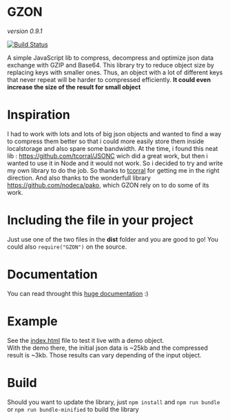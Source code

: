 # GZON
_version 0.9.1_
  
[![Build Status](https://travis-ci.com/JimZeeKing/GZON.svg?branch=master)](https://travis-ci.com/JimZeeKing/GZON)

A simple JavaScript lib to compress, decompress and optimize json data exchange with GZIP and Base64. This library try to reduce object size by replacing keys with smaller ones. Thus, an object with a lot of different keys that never repeat will be harder to compressed efficiently. **It could even increase the size of the result for small object**


# Inspiration
I had to work with lots and lots of big json objects and wanted to find a way to compress them better so that i could more easily store them inside localstorage and also spare some bandwidth. At the time, i found this neat lib : https://github.com/tcorral/JSONC wich did a great work, but then i wanted to use it in Node and it would not work. So i decided to try and write my own library to do the job. So thanks to [tcorral](https://github.com/tcorral) for getting me in the right direction. And also thanks to the wonderfull library https://github.com/nodeca/pako, which GZON rely on to do some of its work.
 
# Including the file in your project
Just use one of the two files in the **dist** folder and you are good to go! You could also `require("GZON")` on the source.

# Documentation
You can read throught this [huge documentation](https://jimzeeking.github.io/GZON/GZON.html) :)

# Example
See the [index.html](https://github.com/JimZeeKing/GZON/blob/master/index.html) file to test it live with a demo object.<br>With the demo there, the initial json data is ~25kb and the compressed result is ~3kb. Those results can vary depending of the input object.

# Build
Should you want to update the library, just `npm install` and `npm run bundle` or `npm run bundle-minified` to build the library
